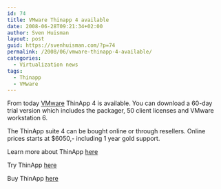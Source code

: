 ```yaml
---
id: 74
title: VMware Thinapp 4 available
date: 2008-06-28T09:21:34+02:00
author: Sven Huisman
layout: post
guid: https://svenhuisman.com/?p=74
permalink: /2008/06/vmware-thinapp-4-available/
categories:
  - Virtualization news
tags:
  - Thinapp
  - VMware
---
```

From today <a title="VMware" href="http://www.vmware.com" target="_blank">VMware</a> ThinApp 4 is available. You can download a 60-day trial version which includes the packager, 50 client licenses and VMware workstation 6.

The ThinApp suite 4 can be <!--more-->bought online or through resellers. Online prices starts at $6050,- including 1 year gold support.

Learn more about ThinApp <a title="Learn more about ThinApp" href="http://www.vmware.com/products/thinapp/" target="_blank">here</a>

Try ThinApp <a title="Try ThinApp" href="https://www.vmware.com/tryvmware/login.php?eval=thinapp" target="_blank">here</a>

Buy ThinApp <a title="Buy ThinApp" href="http://store.vmware.com/servlet/ControllerServlet?Action=DisplayPage&Env=BASE&Locale=en_US&SiteID=vmware&id=ProductDetailsPage&productID=105855000" target="_blank">here</a>